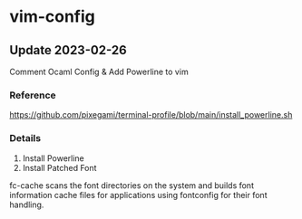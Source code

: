 # vim-config


## Update 2023-02-26

Comment Ocaml Config & Add Powerline to vim

### Reference

https://github.com/pixegami/terminal-profile/blob/main/install_powerline.sh

### Details

1. Install Powerline
2. Install Patched Font

fc-cache scans the font directories on the system and builds font 
information cache files for applications using fontconfig for their font handling.
